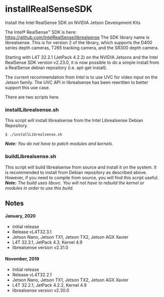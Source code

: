 # installRealSenseSDK
Install the Intel RealSense SDK on NVIDIA Jetson Development Kits

The Intel® RealSense™ SDK is here: https://github.com/IntelRealSense/librealsense
The SDK library name is librealsense. This is for version 2 of the library, which supports
the D400 series depth cameras, T265 tracking camera, and the SR300 depth camera.

Starting with L4T 32.2.1 (JetPack 4.2.2) on the NVIDIA Jetsons and the Intel RealSense SDK 
version v2.23.0, it is now possible to do a simple install from a RealSense debian repository
(i.e. apt-get install).

The current recommendation from Intel is to use UVC for video input on the Jetson family. The
UVC API in librealsense has been rewritten to better support this use case.

There are two scripts here. 

<h3>installLibrealsense.sh</h3>
This script will install librealsense from the Intel Librealsense Debian Repository. 


```
$ ./installLibrealsense.sh
```

<em><b>Note:</b> You do not have to patch modules and kernels.</em>

<h3>buildLibrealsense.sh</h3>
This script will build librealsense from source and install it on the system. It is recommended to install from Debian repository as described above. However, if you need to compile from source, you will find this script useful.
<br>
<em><b>Note:</b> The build uses libuvc. You will not have to rebuild the kernel or modules in order to use this build.</em>

<h2>Notes</h2>

<h4>January, 2020</h4>

* Initial release
* Release vL4T32.3.1
* Jetson Nano, Jetson TX1, Jetson TX2, Jetson AGX Xavier
* L4T 32.3.1, JetPack 4.3, Kernel 4.9
* librealsense version v2.31.0


<h4>November, 2019</h4>

* Initial release
* Release vL4T32.2.1
* Jetson Nano, Jetson TX1, Jetson TX2, Jetson AGX Xavier
* L4T 32.2.1, JetPack 4.2.2, Kernel 4.9
* librealsense version v2.30.0

